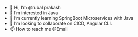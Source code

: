 - 👋 Hi, I’m @rubal prakash
- 👀 I’m interested in Java
- 🌱 I’m currently learning SpringBoot Microservices with Java
- 💞️ I’m looking to collaborate on CICD, Angular CLI.
- 📫 How to reach me @Email

<!---
rubal-alma/rubal-alma is a ✨ special ✨ repository because its `README.md` (this file) appears on your GitHub profile.
You can click the Preview link to take a look at your changes.
--->
